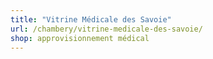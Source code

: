 ```yaml
---
title: "Vitrine Médicale des Savoie"
url: /chambery/vitrine-medicale-des-savoie/
shop: approvisionnement médical
---
```

